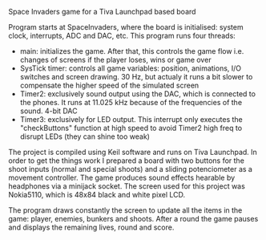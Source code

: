 Space Invaders game for a Tiva Launchpad based board

Program starts at SpaceInvaders, where the board is initialised: system clock, interrupts, ADC and DAC, etc. This program runs four threads:
* main: initializes the game. After that, this controls the game flow
				i.e. changes of screens if the player loses, wins or game over
* SysTick timer: controls all game variables: position, animations, I/O
				switches and screen drawing. 30 Hz, but actualy it runs a bit
				slower to compensate the higher speed of the simulated screen
* Timer2: exclusively sound output using the DAC, which is connected
				to the phones. It runs at 11.025 kHz because of the frequencies
				of the sound. 4-bit DAC
* Timer3: exclusively for LED output. This interrupt only executes the
				"checkButtons" function at high speed to avoid Timer2 high freq
				to disrupt LEDs (they can shine too weak)

The project is compiled using Keil software and runs on Tiva Launchpad. In order to get the things work I prepared a board with two buttons for the shoot inputs (normal and special shoots) and a sliding potenciometer as a movement controller. The game produces sound effects hearable by headphones via a minijack socket. The screen used for this project was Nokia5110, which is 48x84 black and white pixel LCD.

The program draws constantly the screen to update all the items in the game: player, enemies, bunkers and shoots. After a round the game pauses and displays the remaining lives, round and score.